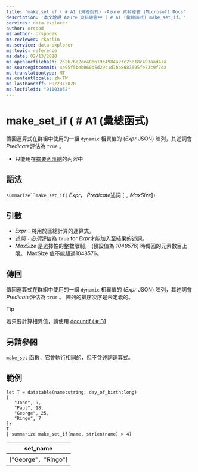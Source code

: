 ```yaml
---
title: 'make_set_if ( # A1 (彙總函式) -Azure 資料總管 |Microsoft Docs'
description: '本文說明 Azure 資料總管中 ( # A1 (彙總函式) make_set_if。'
services: data-explorer
author: orspod
ms.author: orspodek
ms.reviewer: rkarlin
ms.service: data-explorer
ms.topic: reference
ms.date: 02/13/2020
ms.openlocfilehash: 262676e2ee40b619c4984a23c23818c493aad47a
ms.sourcegitcommit: 4e95f5beb060b5d29c1d7bb8683695fe73c9f7ea
ms.translationtype: MT
ms.contentlocale: zh-TW
ms.lasthandoff: 09/23/2020
ms.locfileid: "91103052"
---
```

# <a name="make_set_if-aggregation-function"></a>make_set_if ( # A1 (彙總函式) 

傳回運算式在群組中使用的一組 `dynamic` 相異值的 (*Expr* JSON) 陣列，其述詞會*Predicate*評估為 `true` 。

* 只能用在[摘要內匯總](summarizeoperator.md)的內容中

## <a name="syntax"></a>語法

`summarize``make_set_if(` *Expr*， *Predicate*述詞 [ `,` *MaxSize*]`)`

## <a name="arguments"></a>引數

* *Expr*：將用於匯總計算的運算式。
* 述*詞：必須*評估為 `true` for *Expr*才能加入至結果的述詞。
* *MaxSize* 是選擇性的整數限制， (預設值為 *1048576*) 時傳回的元素數目上限。 MaxSize 值不能超過1048576。

## <a name="returns"></a>傳回

傳回運算式在群組中使用的一組 `dynamic` 相異值的 (*Expr* JSON) 陣列，其述詞會*Predicate*評估為 `true` 。
陣列的排序次序是未定義的。

> [!TIP]
> 若只要計算相異值，請使用 [dcountif ( # B1 ](dcountif-aggfunction.md)

## <a name="see-also"></a>另請參閱

[`make_set`](./makeset-aggfunction.md) 函數，它會執行相同的，但不含述詞運算式。

## <a name="example"></a>範例

```kusto
let T = datatable(name:string, day_of_birth:long)
[
   "John", 9,
   "Paul", 18,
   "George", 25,
   "Ringo", 7
];
T
| summarize make_set_if(name, strlen(name) > 4)
```

|set_name|
|----|
|["George"，"Ringo"]|